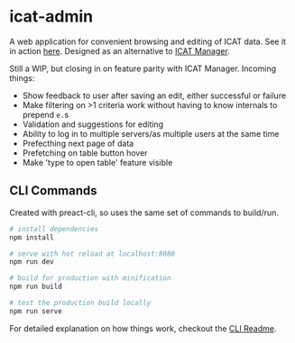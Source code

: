 # icat-admin

A web application for convenient browsing and editing of ICAT data. See it in action [here](https://vigorous-lamarr-7b3487.netlify.app/login). Designed as an alternative to [ICAT Manager](https://github.com/icatproject/manager.icat-manager).

Still a WIP, but closing in on feature parity with ICAT Manager. Incoming things:

 - Show feedback to user after saving an edit, either successful or failure
 - Make filtering on >1 criteria work without having to know internals to prepend `e.`s
 - Validation and suggestions for editing
 - Ability to log in to multiple servers/as multiple users at the same time
 - Prefecthing next page of data
 - Prefetching on table button hover
 - Make 'type to open table' feature visible

## CLI Commands

Created with preact-cli, so uses the same set of commands to build/run.

``` bash
# install dependencies
npm install

# serve with hot reload at localhost:8080
npm run dev

# build for production with minification
npm run build

# test the production build locally
npm run serve
```

For detailed explanation on how things work, checkout the [CLI Readme](https://github.com/developit/preact-cli/blob/master/README.md).
